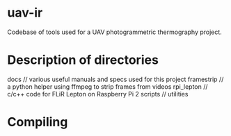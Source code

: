 # uav-ir
Codebase of tools used for a UAV photogrammetric thermography project.

Description of directories
================================
docs            // various useful manuals and specs used for this project
framestrip      // a python helper using ffmpeg to strip frames from videos
rpi_lepton      // c/c++ code for FLiR Lepton on Raspberry Pi 2
scripts         // utilities

Compiling
================================

